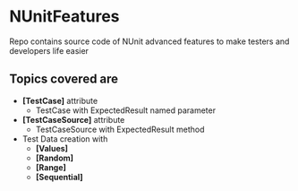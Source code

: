 # NUnitFeatures
Repo contains source code of NUnit advanced features to make testers and developers life easier

## Topics covered are 
* __[TestCase]__ attribute
  * TestCase with ExpectedResult named parameter
* __[TestCaseSource]__ attribute
  * TestCaseSource with ExpectedResult method
* Test Data creation with
  * __[Values]__
  * __[Random]__
  * __[Range]__
  * __[Sequential]__
  
  
